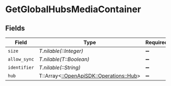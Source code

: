 # GetGlobalHubsMediaContainer


## Fields

| Field                                                                     | Type                                                                      | Required                                                                  | Description                                                               | Example                                                                   |
| ------------------------------------------------------------------------- | ------------------------------------------------------------------------- | ------------------------------------------------------------------------- | ------------------------------------------------------------------------- | ------------------------------------------------------------------------- |
| `size`                                                                    | *T.nilable(::Integer)*                                                    | :heavy_minus_sign:                                                        | N/A                                                                       | 8                                                                         |
| `allow_sync`                                                              | *T.nilable(T::Boolean)*                                                   | :heavy_minus_sign:                                                        | N/A                                                                       | true                                                                      |
| `identifier`                                                              | *T.nilable(::String)*                                                     | :heavy_minus_sign:                                                        | N/A                                                                       | com.plexapp.plugins.library                                               |
| `hub`                                                                     | T::Array<[::OpenApiSDK::Operations::Hub](../../models/operations/hub.md)> | :heavy_minus_sign:                                                        | N/A                                                                       |                                                                           |